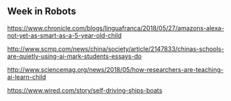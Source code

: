 ## Week in Robots

https://www.chronicle.com/blogs/linguafranca/2018/05/27/amazons-alexa-not-yet-as-smart-as-a-5-year-old-child

http://www.scmp.com/news/china/society/article/2147833/chinas-schools-are-quietly-using-ai-mark-students-essays-do

http://www.sciencemag.org/news/2018/05/how-researchers-are-teaching-ai-learn-child

https://www.wired.com/story/self-driving-ships-boats